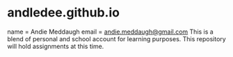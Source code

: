 # andledee.github.io
name = Andie Meddaugh
email = andie.meddaugh@gmail.com
This is a blend of personal and school account for learning purposes.
This repository will hold assignments at this time. 